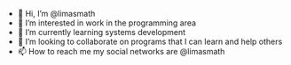 - 👋 Hi, I’m @limasmath
- 👀 I’m interested in work in the programming area
- 🌱 I’m currently learning systems development
- 💞️ I’m looking to collaborate on programs that I can learn and help others
- 📫 How to reach me my social networks are @limasmath

<!---
limasmath/limasmath is a ✨ special ✨ repository because its `README.md` (this file) appears on your GitHub profile.
You can click the Preview link to take a look at your changes.
--->
